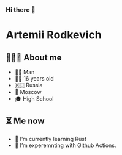 ### Hi there 👋

# Artemii Rodkevich

## 👨🏻‍💻 About me

- 🙍‍♂️ Man
- 👦🏻 16 years old
- 🇷🇺 Russia
- 🌃 Moscow
- 🎓 High School

## ⏳ Me now

- 🌱 I’m currently learning Rust
- 🧪 I’m experemnting with Github Actions.

<!--
**linuxfight/linuxfight** is a ✨ _special_ ✨ repository because its `README.md` (this file) appears on your GitHub profile.

Here are some ideas to get you started:

- 🔭 I’m currently working on ...
- 🌱 I’m currently learning ...
- 👯 I’m looking to collaborate on ...
- 🤔 I’m looking for help with ...
- 💬 Ask me about ...
- 📫 How to reach me: ...
- 😄 Pronouns: ...
- ⚡ Fun fact: ...
-->
